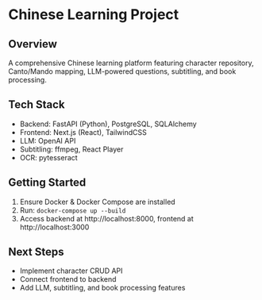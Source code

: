 # Chinese Learning Project

## Overview
A comprehensive Chinese learning platform featuring character repository, Canto/Mando mapping, LLM-powered questions, subtitling, and book processing.

## Tech Stack
- Backend: FastAPI (Python), PostgreSQL, SQLAlchemy
- Frontend: Next.js (React), TailwindCSS
- LLM: OpenAI API
- Subtitling: ffmpeg, React Player
- OCR: pytesseract

## Getting Started
1. Ensure Docker & Docker Compose are installed
2. Run: `docker-compose up --build`
3. Access backend at http://localhost:8000, frontend at http://localhost:3000

## Next Steps
- Implement character CRUD API
- Connect frontend to backend
- Add LLM, subtitling, and book processing features

